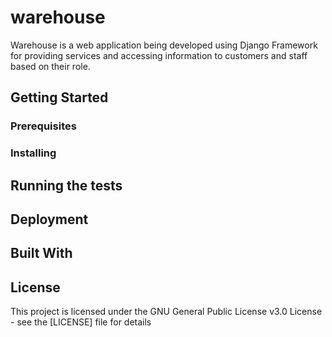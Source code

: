 # warehouse

Warehouse is a web application being developed using Django Framework for providing services and accessing information to customers and staff based on their role.

## Getting Started



### Prerequisites



### Installing



## Running the tests



## Deployment



## Built With



## License

This project is licensed under the GNU General Public License v3.0 License - see the [LICENSE] file for details

